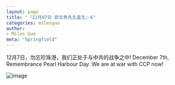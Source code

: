 ```yaml
---
layout: page
title: "『12月07日 郭文贵先生盖文』·6"
categories: milesguo
author:
- Miles Guo
meta: "Springfield"
---
```


12月7日，勿忘珍珠港，我们正处于与中共的战争之中! December 7th, Remembrance Pearl Harbour Day. We are at war with CCP now!

![image](../../../../image/milesguo/2020_12_07_Miles_Guo_Getter_6_1.png)
